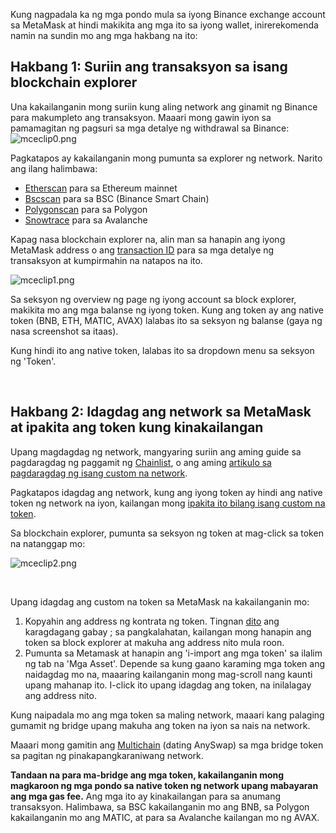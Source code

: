 Kung nagpadala ka ng mga pondo mula sa iyong Binance exchange account sa MetaMask at hindi makikita ang mga ito sa iyong wallet, inirerekomenda namin na sundin mo ang mga hakbang na ito:


**Hakbang 1: Suriin ang transaksyon sa isang blockchain explorer**
------------------------------------------------------------------


Una kakailanganin mong suriin kung aling network ang ginamit ng Binance para makumpleto ang transaksyon. Maaari mong gawin iyon sa pamamagitan ng pagsuri sa mga detalye ng withdrawal sa Binance:  
![mceclip0.png](https://support.metamask.io/hc/article_attachments/4416068979483/mceclip0.png)


Pagkatapos ay kakailanganin mong pumunta sa explorer ng network. Narito ang ilang halimbawa:


* [Etherscan](https://etherscan.io/) para sa Ethereum mainnet
* [Bscscan](https://bscscan.com/) para sa BSC (Binance Smart Chain)
* [Polygonscan](https://polygonscan.com/) para sa Polygon
* [Snowtrace](https://snowtrace.io/) para sa Avalanche


Kapag nasa blockchain explorer na, alin man sa hanapin ang iyong MetaMask address o ang [transaction ID](https://support.metamask.io/hc/en-us/articles/4413442094235) para sa mga detalye ng transaksyon at kumpirmahin na natapos na ito. 


![mceclip1.png](https://support.metamask.io/hc/article_attachments/4416075037595/mceclip1.png)


Sa seksyon ng overview ng page ng iyong account sa block explorer, makikita mo ang mga balanse ng iyong token. Kung ang token ay ang native token (BNB, ETH, MATIC, AVAX) lalabas ito sa seksyon ng balanse (gaya ng nasa screenshot sa itaas).


Kung hindi ito ang native token, lalabas ito sa dropdown menu sa seksyon ng 'Token'.


 


**Hakbang 2: Idagdag ang network sa MetaMask at ipakita ang token kung kinakailangan**
--------------------------------------------------------------------------------------


Upang magdagdag ng network, mangyaring suriin ang aming guide sa pagdaragdag ng paggamit ng [Chainlist](https://support.metamask.io/hc/en-us/articles/360058992772-Add-a-network-using-Chainlist-Extension-or-Mobile-), o ang aming [artikulo sa pagdaragdag ng isang custom na network](https://support.metamask.io/hc/en-us/articles/360043227612-How-to-add-a-custom-network-RPC).


Pagkatapos idagdag ang network, kung ang iyong token ay hindi ang native token ng network na iyon, kailangan mong [ipakita ito bilang isang custom na token](https://support.metamask.io/hc/en-us/articles/360015489031-How-to-add-unlisted-tokens-custom-tokens-in-MetaMask).


Sa blockchain explorer, pumunta sa seksyon ng token at mag-click sa token na natanggap mo: 


![mceclip2.png](https://support.metamask.io/hc/article_attachments/4416075047451/mceclip2.png)


 


Upang idagdag ang custom na token sa MetaMask na kakailanganin mo:


1. Kopyahin ang address ng kontrata ng token. Tingnan [dito](https://support.metamask.io/hc/en-us/articles/360015488811-What-is-a-Token-Contract-Address-) ang karagdagang gabay ; sa pangkalahatan, kailangan mong hanapin ang token sa block explorer at makuha ang address nito mula roon.
2. Pumunta sa Metamask at hanapin ang 'i-import ang mga token' sa ilalim ng tab na 'Mga Asset'. Depende sa kung gaano karaming mga token ang naidagdag mo na, maaaring kailanganin mong mag-scroll nang kaunti upang mahanap ito. I-click ito upang idagdag ang token, na inilalagay ang address nito.


Kung naipadala mo ang mga token sa maling network, maaari kang palaging gumamit ng bridge upang makuha ang token na iyon sa nais na network.


Maaari mong gamitin ang [Multichain](https://multichain.org/) (dating AnySwap) sa mga bridge token sa pagitan ng pinakapangkaraniwang network.


**Tandaan na para ma-bridge ang mga token, kakailanganin mong magkaroon ng mga pondo sa native token ng network upang mabayaran ang mga gas fee.** Ang mga ito ay kinakailangan para sa anumang transaksyon. Halimbawa, sa BSC kakailanganin mo ang BNB, sa Polygon kakailanganin mo ang MATIC, at para sa Avalanche kailangan mo ng AVAX.

